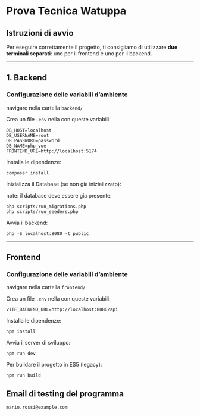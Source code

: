 # Prova Tecnica Watuppa

## Istruzioni di avvio

Per eseguire correttamente il progetto, ti consigliamo di utilizzare **due terminali separati**: uno per il frontend e uno per il backend.

---

## 1. Backend

### Configurazione delle variabili d’ambiente

navigare nella cartella `backend/`

Crea un file `.env` nella  con queste variabili:

```
DB_HOST=localhost
DB_USERNAME=root
DB_PASSWORD=password
DB_NAME=php_vue
FRONTEND_URL=http://localhost:5174
```

Installa le dipendenze:

```
composer install
```

Inizializza il Database (se non già inizializzato):

note: il database deve essere gia presente:

```
php scripts/run_migrations.php
php scripts/run_seeders.php
```

Avvia il backend:

```
php -S localhost:8080 -t public
```
---

## Frontend

### Configurazione delle variabili d’ambiente

navigare nella cartella `frontend/`

Crea un file `.env` nella  con queste variabili:

```
VITE_BACKEND_URL=http://localhost:8080/api
```

Installa le dipendenze:

```
npm install
```

Avvia il server di sviluppo:

```
npm run dev
```

Per buildare il progetto in ES5 (legacy):

```
npm run build
```

## Email di testing del programma

```
mario.rossi@example.com
```